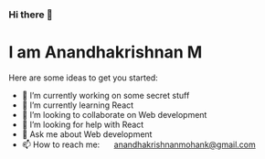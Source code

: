 ### Hi there 👋
# I am Anandhakrishnan M



Here are some ideas to get you started:

- 🔭 I’m currently working on some secret stuff
- 🌱 I’m currently learning React
- 👯 I’m looking to collaborate on Web development
- 🤔 I’m looking for help with React
- 💬 Ask me about Web development
- 📫 How to reach me: <img align="center"
                    src="https://emojis.slackmojis.com/emojis/images/1450319444/38/gmail.png?1450319444" width="17" />
                <a href="anandhakrishnanmohank@gmail.com" target="_blank">anandhakrishnanmohank@gmail.com</a>


